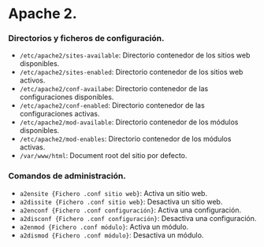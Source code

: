 # Apache 2.
### Directorios y ficheros de configuración.
- `/etc/apache2/sites-available`: Directorio contenedor de los sitios web disponibles.
- `/etc/apache2/sites-enabled`: Directorio contenedor de los sitios web activos.
- `/etc/apache2/conf-availabe`: Directorio contenedor de las configuraciones disponibles.
- `/etc/apache2/conf-enabled`: Directorio contenedor de las configuraciones activas.
- `/etc/apache2/mod-available`: Directorio contenedor de los módulos disponibles.
- `/etc/apache2/mod-enables`: Directorio contenedor de los módulos activas.
- `/var/www/html`: Document root del sitio por defecto.

### Comandos de administración.
- `a2ensite {Fichero .conf sitio web}`: Activa un sitio web.
- `a2dissite {Fichero .conf sitio web}`: Desactiva un sitio web.
- `a2enconf {Fichero .conf configuración}`: Activa una configuración.
- `a2disconf {Fichero .conf configuración}`: Desactiva una configuración.
- `a2enmod {Fichero .conf módulo}`: Activa un módulo.
- `a2dismod {Fichero .conf módulo}`: Desactiva un módulo.